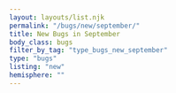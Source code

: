 ```yaml
---
layout: layouts/list.njk
permalink: "/bugs/new/september/"
title: New Bugs in September
body_class: bugs
filter_by_tag: "type_bugs_new_september"
type: "bugs"
listing: "new"
hemisphere: ""
---
```

